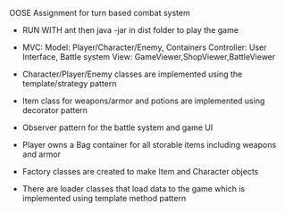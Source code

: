 OOSE Assignment for turn based combat system
- RUN WITH ant then java -jar in dist folder to play the game

- MVC:
    Model: Player/Character/Enemy, Containers
    Controller: User Interface, Battle system
    View: GameViewer,ShopViewer,BattleViewer

- Character/Player/Enemy classes are implemented using the template/strategy pattern
- Item class for weapons/armor and potions are implemented using decorator pattern
- Observer pattern for the battle system and game UI 
- Player owns a Bag container for all storable items including weapons and armor
- Factory classes are created to make Item and Character objects
- There are loader classes that load data to the game which is implemented using template method pattern